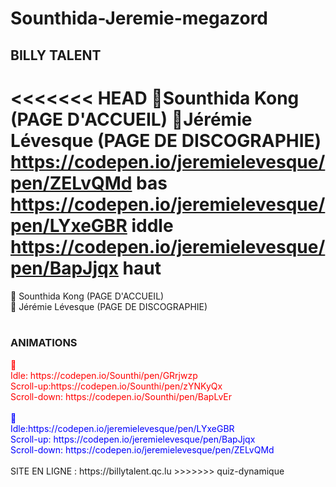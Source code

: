 # Sounthida-Jeremie-megazord

<h2>BILLY TALENT</h2>

<<<<<<< HEAD
🔴Sounthida Kong (PAGE D'ACCUEIL)
🔵Jérémie Lévesque (PAGE DE DISCOGRAPHIE)
https://codepen.io/jeremielevesque/pen/ZELvQMd bas
https://codepen.io/jeremielevesque/pen/LYxeGBR iddle
https://codepen.io/jeremielevesque/pen/BapJjqx haut
=======
🔴 Sounthida Kong (PAGE D'ACCUEIL)
</br>
🔵 Jérémie Lévesque (PAGE DE DISCOGRAPHIE)
</br>
</br>

  <h3><b>ANIMATIONS</b></h3>
  <span style="color:red">🔴
    </br>
    Idle: https://codepen.io/Sounthi/pen/GRrjwzp
    </br>
    Scroll-up:https://codepen.io/Sounthi/pen/zYNKyQx
    </br>
    Scroll-down: https://codepen.io/Sounthi/pen/BapLvEr
  </span>
  </br>
   </br>
  <span style="color:blue">🔵
    </br>
    Idle:https://codepen.io/jeremielevesque/pen/LYxeGBR
    </br>
    Scroll-up: https://codepen.io/jeremielevesque/pen/BapJjqx
    </br>
    Scroll-down: https://codepen.io/jeremielevesque/pen/ZELvQMd
  </span>
</br>
</br>
SITE EN LIGNE : https://billytalent.qc.lu
>>>>>>> quiz-dynamique
